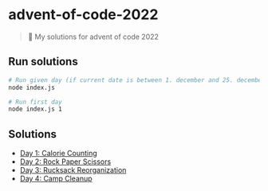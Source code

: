 # advent-of-code-2022

> 🎄 My solutions for advent of code 2022

## Run solutions

```sh
# Run given day (if current date is between 1. december and 25. december)
node index.js

# Run first day
node index.js 1
```

## Solutions

- [Day 1: Calorie Counting](days/01)
- [Day 2: Rock Paper Scissors](days/02)
- [Day 3: Rucksack Reorganization](days/03)
- [Day 4: Camp Cleanup](days/04)
